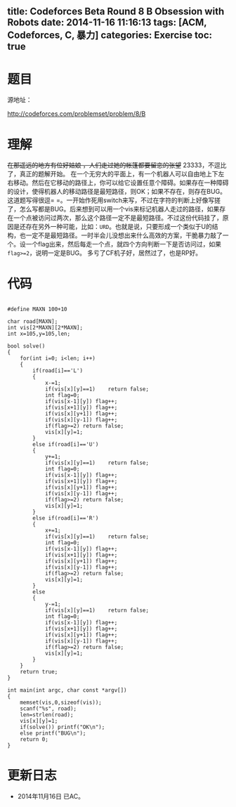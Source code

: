 title: Codeforces Beta Round 8 B Obsession with Robots
date: 2014-11-16 11:16:13
tags: [ACM, Codeforces, C, 暴力]
categories: Exercise
toc: true
---
# 题目
源地址：

http://codeforces.com/problemset/problem/8/B

# 理解
~~在那遥远的地方有位好姑娘 ，人们走过她的帐篷都要留恋的张望~~
23333，不逗比了，真正的题解开始。
在一个无穷大的平面上，有一个机器人可以自由地上下左右移动。然后在它移动的路径上，你可以给它设置任意个障碍。如果存在一种障碍的设计，使得机器人的移动路径是最短路径，则OK；如果不存在，则存在BUG。
这道题写得很逗= =。一开始作死用switch来写，不过在字符的判断上好像写搓了，怎么写都是BUG。后来想到可以用一个vis来标记机器人走过的路径，如果存在一个点被访问过两次，那么这个路径一定不是最短路径。不过这份代码挂了，原因是还存在另外一种可能，比如：`URD`。也就是说，只要形成一个类似于U的结构，也一定不是最短路径。一时半会儿没想出来什么高效的方案，干脆暴力敲了一个。设一个flag出来，然后每走一个点，就四个方向判断一下是否访问过，如果`flag>=2`，说明一定是BUG。
多亏了CF机子好，居然过了，也是RP好。


<!-- more -->

# 代码

```

#define MAXN 100+10

char road[MAXN];
int vis[2*MAXN][2*MAXN];
int x=105,y=105,len;

bool solve()
{
    for(int i=0; i<len; i++)
    {
        if(road[i]=='L')
        {
            x-=1;
            if(vis[x][y]==1)    return false;
            int flag=0;
            if(vis[x-1][y]) flag++;
            if(vis[x+1][y]) flag++;
            if(vis[x][y+1]) flag++;
            if(vis[x][y-1]) flag++;
            if(flag>=2) return false;
            vis[x][y]=1;
        }
        else if(road[i]=='U')
        {
            y+=1;
            if(vis[x][y]==1)    return false;
            int flag=0;
            if(vis[x-1][y]) flag++;
            if(vis[x+1][y]) flag++;
            if(vis[x][y+1]) flag++;
            if(vis[x][y-1]) flag++;
            if(flag>=2) return false;
            vis[x][y]=1;
        }
        else if(road[i]=='R')
        {
            x+=1;
            if(vis[x][y]==1)    return false;
            int flag=0;
            if(vis[x-1][y]) flag++;
            if(vis[x+1][y]) flag++;
            if(vis[x][y+1]) flag++;
            if(vis[x][y-1]) flag++;
            if(flag>=2) return false;
            vis[x][y]=1;
        }
        else
        {
            y-=1;
            if(vis[x][y]==1)    return false;
            int flag=0;
            if(vis[x-1][y]) flag++;
            if(vis[x+1][y]) flag++;
            if(vis[x][y+1]) flag++;
            if(vis[x][y-1]) flag++;
            if(flag>=2) return false;
            vis[x][y]=1;
        }
    }
    return true;
}

int main(int argc, char const *argv[])
{
    memset(vis,0,sizeof(vis));
    scanf("%s", road);
    len=strlen(road);
    vis[x][y]=1;
    if(solve()) printf("OK\n");
    else printf("BUG\n");
    return 0;
}

```

# 更新日志
- 2014年11月16日 已AC。